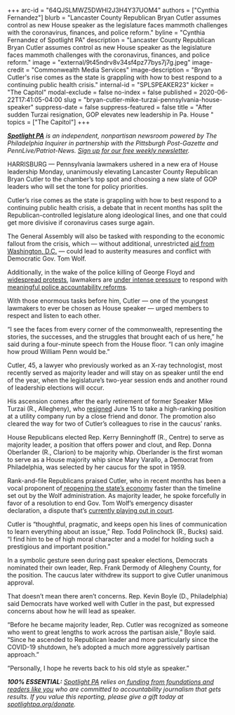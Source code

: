 +++
arc-id = "64QJSLMWZ5DWHI2J3H4Y37UOM4"
authors = ["Cynthia Fernandez"]
blurb = "Lancaster County Republican Bryan Cutler assumes control as new House speaker as the legislature faces mammoth challenges with the coronavirus, finances, and police reform."
byline = "Cynthia Fernandez of Spotlight PA"
description = "Lancaster County Republican Bryan Cutler assumes control as new House speaker as the legislature faces mammoth challenges with the coronavirus, finances, and police reform."
image = "external/9t45ndrv8v34sf4pz77bys7j7g.jpeg"
image-credit = "Commonwealth Media Services"
image-description = "Bryan Cutler's rise comes as the state is grappling with how to best respond to a continuing public health crisis."
internal-id = "SPLSPEAKER23"
kicker = "The Capitol"
modal-exclude = false
no-index = false
published = 2020-06-22T17:41:05-04:00
slug = "bryan-cutler-mike-turzai-pennsylvania-house-speaker"
suppress-date = false
suppress-featured = false
title = "After sudden Turzai resignation, GOP elevates new leadership in Pa. House "
topics = ["The Capitol"]
+++

<a href="https://www.spotlightpa.org/"><i><b>Spotlight PA</b></i></a><i> is an independent, nonpartisan newsroom powered by The Philadelphia Inquirer in partnership with the Pittsburgh Post-Gazette and PennLive/Patriot-News. </i><a href="https://www.spotlightpa.org/newsletters"><i>Sign up for our free weekly newsletter</i></a><i>.</i>

HARRISBURG — Pennsylvania lawmakers ushered in a new era of House leadership Monday, unanimously elevating Lancaster County Republican Bryan Cutler to the chamber’s top spot and choosing a new slate of GOP leaders who will set the tone for policy priorities. 

Cutler’s rise comes as the state is grappling with how to best respond to a continuing public health crisis, a debate that in recent months has split the Republican-controlled legislature along ideological lines, and one that could get more divisive if coronavirus cases surge again.

The General Assembly will also be tasked with responding to the economic fallout from the crisis, which — without additional, unrestricted <a href="https://www.spotlightpa.org/news/2020/05/pennsylvania-cares-act-coronavirus-federal-funding/">aid from Washington, D.C.</a> — could lead to austerity measures and conflict with Democratic Gov. Tom Wolf.

Additionally, in the wake of the police killing of George Floyd and <a href="https://www.spotlightpa.org/news/2020/06/tom-wolf-george-floyd-march-harrisburg/">widespread protests</a>, lawmakers are <a href="https://www.spotlightpa.org/news/2020/06/pennsylvania-police-misconduct-database-george-floyd/">under intense pressure</a> to respond with <a href="https://www.spotlightpa.org/news/2020/06/pennsylvania-george-floyd-protests-democrats-block-house-demand-action/">meaningful police accountability reforms</a>.

With those enormous tasks before him, Cutler — one of the youngest lawmakers to ever be chosen as House speaker — urged members to respect and listen to each other. 

<script src="https://www.spotlightpa.org/embed.js" async></script><div data-spl-embed-version="1" data-spl-src="https://www.spotlightpa.org/embeds/donate/"></div>

“I see the faces from every corner of the commonwealth, representing the stories, the successes, and the struggles that brought each of us here,” he said during a four-minute speech from the House floor. “I can only imagine how proud William Penn would be.”

Cutler, 45, a lawyer who previously worked as an X-ray technologist, most recently served as majority leader and will stay on as speaker until the end of the year, when the legislature’s two-year session ends and another round of leadership elections will occur.

His ascension comes after the early retirement of former Speaker Mike Turzai (R., Allegheny), who <a href="https://www.spotlightpa.org/news/2020/06/pennsylvania-mike-turzai-republican-speaker-resigns/">resigned</a> June 15 to take a high-ranking position at a utility company run by a close friend and donor. The promotion also cleared the way for two of Cutler’s colleagues to rise in the caucus’ ranks. 

House Republicans elected Rep. Kerry Benninghoff (R., Centre) to serve as majority leader, a position that offers power and clout, and Rep. Donna Oberlander (R., Clarion) to be majority whip. Oberlander is the first woman to serve as a House majority whip since Mary Varallo, a Democrat from Philadelphia, was selected by her caucus for the spot in 1959. 

Rank-and-file Republicans praised Cutler, who in recent months has been a vocal proponent of<a href="https://www.spotlightpa.org/news/2020/04/pennsylvania-coronavirus-business-shutdown-legislature-economy/"> reopening the state’s economy</a> faster than the timeline set out by the Wolf administration. As majority leader, he spoke forcefully in favor of a resolution to end Gov. Tom Wolf’s emergency disaster declaration, a dispute that’s <a href="https://www.spotlightpa.org/news/2020/06/pennsylvania-coronavirus-emergency-resolution-court-battle/" target=_blank>currently playing out in court</a>. 

Cutler is “thoughtful, pragmatic, and keeps open his lines of communication to learn everything about an issue,” Rep. Todd Polinchock (R., Bucks) said. “I find him to be of high moral character and a model for holding such a prestigious and important position.” 

<script src="https://www.spotlightpa.org/embed.js" async></script><div data-spl-embed-version="1" data-spl-src="https://www.spotlightpa.org/embeds/newsletter/"></div>

In a symbolic gesture seen during past speaker elections, Democrats nominated their own leader, Rep. Frank Dermody of Allegheny County, for the position. The caucus later withdrew its support to give Cutler unanimous approval. 

That doesn’t mean there aren’t concerns. Rep. Kevin Boyle (D., Philadelphia) said Democrats have worked well with Cutler in the past, but expressed concerns about how he will lead as speaker. 

“Before he became majority leader, Rep. Cutler was recognized as someone who went to great lengths to work across the partisan aisle,” Boyle said. “Since he ascended to Republican leader and more particularly since the COVID-19 shutdown, he’s adopted a much more aggressively partisan approach.”

“Personally, I hope he reverts back to his old style as speaker.” 

<i><b>100% ESSENTIAL:</b></i> <a href="https://www.spotlightpa.org/"><i>Spotlight PA</i></a><i> relies on</i><a href="https://www.spotlightpa.org/support"><i> funding from foundations and readers like you</i></a><i> who are committed to accountability journalism that gets results. If you value this reporting, please give a gift today at </i><a href="https://www.spotlightpa.org/donate"><i>spotlightpa.org/donate</i></a><i>.</i>
